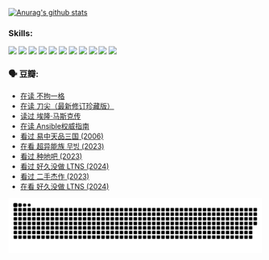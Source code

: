 
[![Anurag's github stats](https://github-readme-stats.vercel.app/api?username=w940853815)](https://github.com/anuraghazra/github-readme-stats)

### Skills:

<code><img height="32" src="https://cdn.jsdelivr.net/npm/simple-icons@v5/icons/python.svg"></code>
<code><img height="32" src="https://cdn.jsdelivr.net/npm/simple-icons@v5/icons/javascript.svg"></code>
<code><img height="32" src="https://cdn.jsdelivr.net/npm/simple-icons@v5/icons/django.svg"></code>
<code><img height="32" src="https://cdn.jsdelivr.net/npm/simple-icons@v5/icons/flask.svg"></code>
<code><img height="32" src="https://cdn.jsdelivr.net/npm/simple-icons@v5/icons/vuetify.svg"></code>
<code><img height="32" src="https://cdn.jsdelivr.net/npm/simple-icons@v5/icons/git.svg"></code>
<code><img height="32" src="https://cdn.jsdelivr.net/npm/simple-icons@v5/icons/docker.svg"></code>
<code><img height="32" src="https://cdn.jsdelivr.net/npm/simple-icons@v5/icons/postgresql.svg"></code>
<code><img height="32" src="https://cdn.jsdelivr.net/npm/simple-icons@v5/icons/elasticsearch.svg"></code>
<code><img height="32" src="https://cdn.jsdelivr.net/npm/simple-icons@v5/icons/macos.svg"></code>
<code><img height="32" src="https://cdn.jsdelivr.net/npm/simple-icons@v5/icons/linux.svg"></code>

### 🗣 豆瓣:

<!-- DOUBAN-ACTIVITIES:START -->
- [在读 不拘一格](https://www.douban.com/people/136069238/status/4541712161/?_i=09600164)
- [在读 刀尖（最新修订珍藏版）](https://www.douban.com/people/136069238/status/4541711339/?_i=09600164)
- [读过 埃隆·马斯克传](https://www.douban.com/people/136069238/status/4541710351/?_i=09600164)
- [在读 Ansible权威指南](https://www.douban.com/people/136069238/status/4539151450/?_i=09600164)
- [看过 易中天品三国‎ (2006)](https://www.douban.com/people/136069238/status/4529910812/?_i=09600164)
- [在看 超异能族 무빙‎ (2023)](https://www.douban.com/people/136069238/status/4527291077/?_i=09600164)
- [看过 种地吧‎ (2023)](https://www.douban.com/people/136069238/status/4527289637/?_i=09600164)
- [看过 好久没做 LTNS‎ (2024)](https://www.douban.com/people/136069238/status/4527289515/?_i=09600164)
- [看过 二手杰作‎ (2023)](https://www.douban.com/people/136069238/status/4522502716/?_i=09600164)
- [在看 好久没做 LTNS‎ (2024)](https://www.douban.com/people/136069238/status/4521969883/?_i=09600164)
<!-- DOUBAN-ACTIVITIES:END -->


![Snake animation](https://raw.githubusercontent.com/w940853815/w940853815/output/github-contribution-grid-snake.svg)

<!--
**w940853815/w940853815** is a ✨ _special_ ✨ repository because its `README.md` (this file) appears on your GitHub profile.

Here are some ideas to get you started:

- 🔭 I’m currently working on ...
- 🌱 I’m currently learning ...
- 👯 I’m looking to collaborate on ...
- 🤔 I’m looking for help with ...
- 💬 Ask me about ...
- 📫 How to reach me: ...
- 😄 Pronouns: ...
- ⚡ Fun fact: ...
-->

